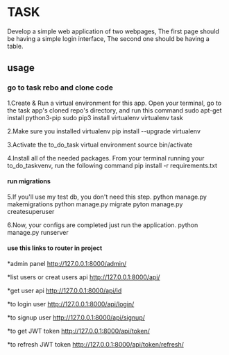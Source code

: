 # TASK 

Develop a simple web application of two webpages, The first page should be having a simple login interface, The second one should be having a table.

## usage

### go to task rebo and clone code

1.Create & Run a virtual environment for this app.
    Open your terminal, go to the task app's cloned repo's directory, and run this command
    sudo apt-get install python3-pip
    sudo pip3 install virtualenv
    virtualenv task

2.Make sure you installed virtualenv
    pip install --upgrade virtualenv

3.Activate the to_do_task virtual environment
    source bin/activate

4.Install all of the needed packages.
    From your terminal running your to_do_taskvenv, run the following command
    pip install -r requirements.txt

#### run migrations
5.If you'll use my test db, you don't need this step.
    python manage.py makemigrations
    python manage.py migrate
    pyton manage.py createsuperuser


6.Now, your configs are completed just run the application.
    python manage.py runserver


#### use this links to router in project
*admin panel
    http://127.0.0.1:8000/admin/

*list users or creat users api
    http://127.0.0.1:8000/api/

*get user api
    http://127.0.0.1:8000/api/id

*to login user 
    http://127.0.0.1:8000/api/login/

*to signup user 
    http://127.0.0.1:8000/api/signup/

*to get JWT token
    http://127.0.0.1:8000/api/token/

*to refresh JWT token
    http://127.0.0.1:8000/api/token/refresh/

    
